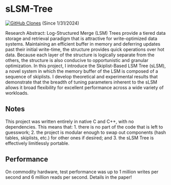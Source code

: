 # sLSM-Tree
[![GitHub Clones](https://img.shields.io/badge/dynamic/json?color=success&label=Clone&query=count&url=https://gist.githubusercontent.com/aronszanto/333f7e61dbf30bfce5ade0152ea293a8/raw/clone.json&logo=github)](https://github.com/MShawon/github-clone-count-badge) (Since 1/31/2024)


Research Abstract:
Log-Structured Merge (LSM) Trees provide a tiered data storage and retrieval paradigm that is attractive for write-optimized data systems. Maintaining an efficient buffer in memory and deferring updates past their initial write-time, the structure provides quick operations over hot data. Because each layer of the structure is logically separate from the others, the structure is also conducive to opportunistic and granular optimization. In this project, I introduce the Skiplist-Based LSM Tree (sLSM), a novel system in which the memory buffer of the LSM is composed of a sequence of skiplists. I develop theoretical and experimental results that demonstrate that the breadth of tuning parameters inherent to the sLSM allows it broad flexibility for excellent performance across a wide variety of workloads.

## Notes
This project was written entirely in native C and C++, with no dependencies. This means that: 1. there is no part of the code that is left to guesswork; 2. the project is modular enough to swap out components (hash tables, skiplists, etc.) for other ones if desired; and 3. the sLSM Tree is effectively limitlessly portable.

## Performance
On commodity hardware, test performance was up to 1 million writes per second and 6 million reads per second. Details in the paper!

